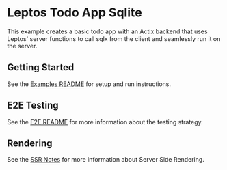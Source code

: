 # Leptos Todo App Sqlite

This example creates a basic todo app with an Actix backend that uses Leptos' server functions to call sqlx from the client and seamlessly run it on the server.

## Getting Started

See the [Examples README](../README.md) for setup and run instructions.

## E2E Testing

See the [E2E README](./e2e/README.md) for more information about the testing strategy.

## Rendering

See the [SSR Notes](../SSR_NOTES.md) for more information about Server Side Rendering.
